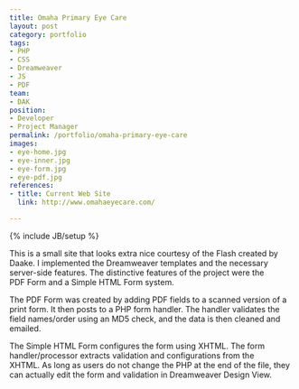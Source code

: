 ```yaml
---
title: Omaha Primary Eye Care
layout: post
category: portfolio
tags:
- PHP
- CSS
- Dreamweaver
- JS
- PDF
team:
- DAK
position:
- Developer
- Project Manager
permalink: /portfolio/omaha-primary-eye-care
images:
- eye-home.jpg
- eye-inner.jpg
- eye-form.jpg
- eye-pdf.jpg
references:
- title: Current Web Site
  link: http://www.omahaeyecare.com/

---
```

{% include JB/setup %}
<div id="node-42" class="node node-portfolio node-promoted">
  <div class="content clearfix">
    <div class="field field-name-body field-type-text-with-summary field-label-hidden"><div class="field-items"><div class="field-item even"><p>This is a small site that looks extra nice courtesy of the Flash created by Daake. I implemented the Dreamweaver templates and the necessary server-side features. The distinctive features of the project were the PDF Form and a Simple HTML Form system.</p>
<p>The PDF Form was created by adding PDF fields to a scanned version of a print form. It then posts to a PHP form handler. The handler validates the field names/order using an MD5 check, and the data is then cleaned and emailed.</p>
<p>The Simple HTML Form configures the form using XHTML. The form handler/processor extracts validation and configurations from the XHTML. As long as users do not change the PHP at the end of the file, they can actually edit the form and validation in Dreamweaver Design View.</p>
</div></div></div>  </div>
</div>
